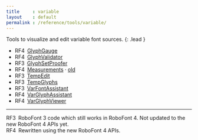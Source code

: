 ```yaml
---
title     : variable
layout    : default
permalink : /reference/tools/variable/
---
```


Tools to visualize and edit variable font sources.
{: .lead }

- <span class="badge text-bg-success rounded-0">RF4</span> [GlyphGauge](glyph-gauge)
- <span class="badge text-bg-success rounded-0">RF4</span> [GlyphValidator](glyph-validator)
- <span class="badge text-bg-warning rounded-0">RF3</span> [GlyphSetProofer](glyphset-proofer)
- <span class="badge text-bg-success rounded-0">RF4</span> [Measurements](measurements) · [old](measurements-old)
- <span class="badge text-bg-warning rounded-0">RF3</span> [TempEdit](temp-edit)
- <span class="badge text-bg-warning rounded-0">RF3</span> [TempGlyphs](temp-glyphs)
- <span class="badge text-bg-warning rounded-0">RF3</span> [VarFontAssistant](varfont-assistant)
- <span class="badge text-bg-success rounded-0">RF4</span> [VarGlyphAssistant](varglyph-assistant)
- <span class="badge text-bg-success rounded-0">RF4</span> [VarGlyphViewer](varglyph-viewer)

- - -

<span class="badge text-bg-warning rounded-0">RF3</span> RoboFont 3 code which still works in RoboFont 4. Not updated to the new RoboFont 4 APIs yet.  
<span class="badge text-bg-success rounded-0">RF4</span> Rewritten using the new RoboFont 4 APIs.  
